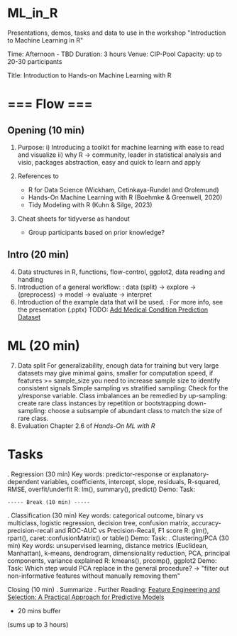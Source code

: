 # ML_in_R
Presentations, demos, tasks and data to use in the workshop "Introduction to Machine Learning in R"

Time:       Afternoon - TBD
Duration:   3 hours
Venue:      CIP-Pool
Capacity:   up to 20-30 participants

Title: Introduction to Hands-on Machine Learning with R

# === Flow === #
## Opening (10 min)
1. Purpose:
    i) Introducing a toolkit for machine learning with ease to read and visualize
    ii) why R -> community, leader in statistical analysis and visio, packages
                abstraction, easy and quick to learn and apply
2. References to
    - R for Data Science (Wickham, Cetinkaya-Rundel and Grolemund)
    - Hands-On Machine Learning with R (Boehmke & Greenwell, 2020)
    - Tidy Modeling with R (Kuhn & Silge, 2023)
    
3. Cheat sheets for tidyverse as handout
    - Group participants based on prior knowledge?

## Intro (20 min)
4. Data structures in R, functions, flow-control, ggplot2, data reading and handling
5. Introduction of a general workflow:
    : data (split) -> explore -> (preprocess) -> model -> evaluate -> interpret
6. Introduction of the example data that will be used.
    : For more info, see the presentation (.pptx)
    TODO: [Add Medical Condition Prediction Dataset](https://www.kaggle.com/datasets/marius2303/medical-condition-prediction-dataset)


# ML (20 min)
7. Data split
    For generalizability, enough data for training but very large datasets may give minimal gains, smaller for computation speed, if features >= sample_size you need to increase sample size to identify consistent signals
    Simple sampling vs stratified sampling: Check for the y/response variable.
    Class imbalances an be remedied by
        up-sampling: create rare class instances by repetition or bootstrapping
        down-sampling: choose a subsample of abundant class to match the size of rare class.
8. Evaluation
    Chapter 2.6 of *Hands-On ML with R​*

# Tasks
. Regression (30 min)
    Key words: predictor-response or explanatory-dependent variables, coefficients, intercept, slope,
                residuals, R-squared, RMSE, overfit/underfit
    R: lm(), summary(), predict()
    Demo:
    Task:

    ----- Break (10 min) -----

. Classification (30 min)
    Key words: categorical outcome, binary vs multiclass, logistic regression, decision tree, confusion matrix,
                accuracy-precision-recall and ROC-AUC vs Precision-Recall, F1 score
    R: glm(), rpart(), caret::confusionMatrix() or table()
    Demo:
    Task:
. Clustering/PCA (30 min)
    Key words: unsupervised learning, distance metrics (Euclidean, Manhattan), k-means, dendrogram,
                dimensionality reduction, PCA, principal components, variance explained
    R: kmeans(), prcomp(), ggplot2
    Demo:
    Task:
    Which step would PCA replace in the general procedure? -> "filter out non-informative features without manually removing them"

Closing (10 min)
. Summarize
. Further Reading:
    [Feature Engineering and Selection: A Practical Approach for Predictive Models](http://www.feat.engineering/)

+ 20 mins buffer

(sums up to 3 hours)

